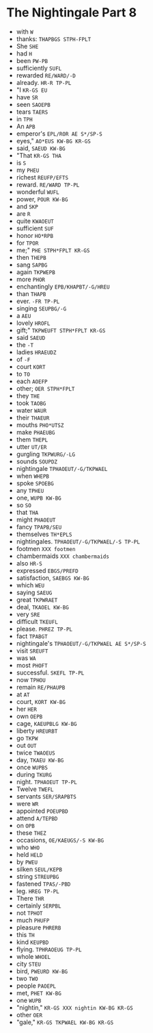 # The Nightingale Part 8

* with `W`
* thanks: `THAPBGS STPH-FPLT`
* She `SHE`
* had `H`
* been `PW-PB`
* sufficiently `SUFL`
* rewarded `RE/WARD/-D`
* already. `HR-R TP-PL`
* "I `KR-GS EU`
* have `SR`
* seen `SAOEPB`
* tears `TAERS`
* in `TPH`
* An `APB`
* emperor's `EPL/ROR AE S*/SP-S`
* eyes," `AO*EUS KW-BG KR-GS`
* said, `SAEUD KW-BG`
* "That `KR-GS THA`
* is `S`
* my `PHEU`
* richest `REUFP/EFTS`
* reward. `RE/WARD TP-PL`
* wonderful `WUFL`
* power, `POUR KW-BG`
* and `SKP`
* are `R`
* quite `KWAOEUT`
* sufficient `SUF`
* honor `HO*RPB`
* for `TPOR`
* me;" `PHE STPH*FPLT KR-GS`
* then `THEPB`
* sang `SAPBG`
* again `TKPWEPB`
* more `PHOR`
* enchantingly `EPB/KHAPBT/-G/HREU`
* than `THAPB`
* ever. `-FR TP-PL`
* singing `SEUPBG/-G`
* a `AEU`
* lovely `HROFL`
* gift;" `TKPWEUFT STPH*FPLT KR-GS`
* said `SAEUD`
* the `-T`
* ladies `HRAEUDZ`
* of `-F`
* court `KORT`
* to `TO`
* each `AOEFP`
* other; `OER STPH*FPLT`
* they `THE`
* took `TAOBG`
* water `WAUR`
* their `THAEUR`
* mouths `PHO*UTSZ`
* make `PHAEUBG`
* them `THEPL`
* utter `UT/ER`
* gurgling `TKPWURG/-LG`
* sounds `SOUPDZ`
* nightingale `TPHAOEUT/-G/TKPWAEL`
* when `WHEPB`
* spoke `SPOEBG`
* any `TPHEU`
* one, `WUPB KW-BG`
* so `SO`
* that `THA`
* might `PHAOEUT`
* fancy `TPAPB/SEU`
* themselves `TH*EPLS`
* nightingales. `TPHAOEUT/-G/TKPWAEL/-S TP-PL`
* footmen `XXX footmen`
* chambermaids `XXX chambermaids`
* also `HR-S`
* expressed `EBGS/PREFD`
* satisfaction, `SAEBGS KW-BG`
* which `WEU`
* saying `SAEUG`
* great `TKPWRAET`
* deal, `TKAOEL KW-BG`
* very `SRE`
* difficult `TKEUFL`
* please. `PHREZ TP-PL`
* fact `TPABGT`
* nightingale's `TPHAOEUT/-G/TKPWAEL AE S*/SP-S`
* visit `SREUFT`
* was `WA`
* most `PHOFT`
* successful. `SKEFL TP-PL`
* now `TPHOU`
* remain `RE/PHAUPB`
* at `AT`
* court, `KORT KW-BG`
* her `HER`
* own `OEPB`
* cage, `KAEUPBLG KW-BG`
* liberty `HREURBT`
* go `TKPW`
* out `OUT`
* twice `TWAOEUS`
* day, `TKAEU KW-BG`
* once `WUPBS`
* during `TKURG`
* night. `TPHAOEUT TP-PL`
* Twelve `TWEFL`
* servants `SER/SRAPBTS`
* were `WR`
* appointed `POEUPBD`
* attend `A/TEPBD`
* on `OPB`
* these `THEZ`
* occasions, `OE/KAEUGS/-S KW-BG`
* who `WHO`
* held `HELD`
* by `PWEU`
* silken `SEUL/KEPB`
* string `STREUPBG`
* fastened `TPAS/-PBD`
* leg. `HREG TP-PL`
* There `THR`
* certainly `SERPBL`
* not `TPHOT`
* much `PHUFP`
* pleasure `PHRERB`
* this `TH`
* kind `KEUPBD`
* flying. `TPHRAOEUG TP-PL`
* whole `WHOEL`
* city `STEU`
* bird, `PWEURD KW-BG`
* two `TWO`
* people `PAOEPL`
* met, `PHET KW-BG`
* one `WUPB`
* "nightin," `KR-GS XXX nightin KW-BG KR-GS`
* other `OER`
* "gale," `KR-GS TKPWAEL KW-BG KR-GS`
